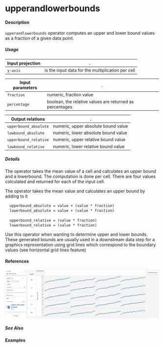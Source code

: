 # upperandlowerbounds

#### Description

`upperandlowerbounds` operator computes an upper and lower bound values as a fraction of a given data point.

##### Usage
Input projection|.
---|---
`y-axis`             | is the input data for the multiplication per cell

Input parameters|.
---|---
`fraction`           | numeric, fraction value
`percentage`         | boolean, the relative values are returned as percentages

Output relations|.
---|---
`upperbound_absolute`| numeric, upper absolute bound value
`lowbound_absolute`  | numeric, lower absolute bound value
`upperbound_relative`| numeric, upper relative bound value
`lowbound_relative`  | numeric, lower relative bound value

##### Details
The operator takes the mean value of a cell and calculates an upper bound and a lowerbound.
The computation is done per cell. There are four values colculated and returned for each of the input cell.

The operator takes the mean value and calculates an upper bound by adding to it
```
  upperbound_absolute = value + (value * fraction)
  lowerbound_absolute = value + (value * fraction)
  
  upperbound_relative = (value * fraction)
  lowerbound_relative = (value * fraction)
```
Use this operator when wanting to determine upper and lower bounds. These generated bounds are usually used in a downstream data step for a graphics representation using grid lines which correspond to the boundary values (see horizontal grid lines feature)


#### References

![configuration screenshot](./doc/screenshot/operator_screenshot.png)


##### See Also


#### Examples
